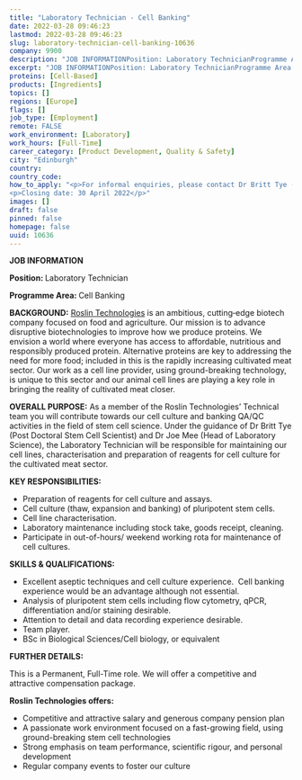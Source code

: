 ```yaml
---
title: "Laboratory Technician - Cell Banking"
date: 2022-03-28 09:46:23
lastmod: 2022-03-28 09:46:23
slug: laboratory-technician-cell-banking-10636
company: 9900
description: "JOB INFORMATIONPosition: Laboratory TechnicianProgramme Area: Cell Banking"
excerpt: "JOB INFORMATIONPosition: Laboratory TechnicianProgramme Area: Cell Banking"
proteins: [Cell-Based]
products: [Ingredients]
topics: []
regions: [Europe]
flags: []
job_type: [Employment]
remote: FALSE
work_environment: [Laboratory]
work_hours: [Full-Time]
career_category: [Product Development, Quality & Safety]
city: "Edinburgh"
country: 
country_code: 
how_to_apply: "<p>For informal enquiries, please contact Dr Britt Tye (<a href=\"mailto:britt.tye@roslintech.com\">britt.tye@roslintech.com</a>). To apply, please send a CV and cover letter explaining why you have applied for the post to <a href=\"mailto:careers@roslintech.com\">careers@roslintech.com</a>.</p>
<p>Closing date: 30 April 2022</p>"
images: []
draft: false
pinned: false
homepage: false
uuid: 10636
---
```

<p><strong>JOB INFORMATION</strong></p>
<p><strong>Position: </strong>Laboratory Technician</p>
<p><strong>Programme Area: </strong>Cell Banking</p>
<p><strong>BACKGROUND:</strong> <a href="https://roslintech.com/">Roslin Technologies</a> is an ambitious, cutting‐edge biotech company focused on food and agriculture. Our mission is to advance disruptive biotechnologies to improve how we produce proteins. We envision a world where everyone has access to affordable, nutritious and responsibly produced protein. Alternative proteins are key to addressing the need for more food; included in this is the rapidly increasing cultivated meat sector. Our work as a cell line provider, using ground-breaking technology, is unique to this sector and our animal cell lines are playing a key role in bringing the reality of cultivated meat closer.</p>
<p><strong>OVERALL PURPOSE:</strong> As a member of the Roslin Technologies’ Technical team you will contribute towards our cell culture and banking QA/QC activities in the field of stem cell science. Under the guidance of Dr Britt Tye (Post Doctoral Stem Cell Scientist) and Dr Joe Mee (Head of Laboratory Science), the Laboratory Technician will be responsible for maintaining our cell lines, characterisation and preparation of reagents for cell culture for the cultivated meat sector.</p>
<p><strong>KEY RESPONSIBILITIES:</strong></p>
<ul>
<li>Preparation of reagents for cell culture and assays. </li>
<li>Cell culture (thaw, expansion and banking) of pluripotent stem cells. </li>
<li>Cell line characterisation. </li>
<li>Laboratory maintenance including stock take, goods receipt, cleaning. </li>
<li>Participate in out-of-hours/ weekend working rota for maintenance of cell cultures.</li>
</ul>
<p><strong>SKILLS & QUALIFICATIONS:</strong></p>
<ul>
<li>Excellent aseptic techniques and cell culture experience.  Cell banking experience would be an advantage although not essential. </li>
<li>Analysis of pluripotent stem cells including flow cytometry, qPCR, differentiation and/or staining desirable. </li>
<li>Attention to detail and data recording experience desirable. </li>
<li>Team player.  </li>
<li>BSc in Biological Sciences/Cell biology, or equivalent</li>
</ul>
<p><strong>FURTHER DETAILS:</strong></p>
<p>This is a Permanent, Full-Time role. We will offer a competitive and attractive compensation package.</p>
<p><strong>Roslin Technologies offers:</strong></p>
<ul>
<li>Competitive and attractive salary and generous company pension plan</li>
<li>A passionate work environment focused on a fast-growing field, using ground-breaking stem cell technologies</li>
<li>Strong emphasis on team performance, scientific rigour, and personal development</li>
<li>Regular company events to foster our culture</li>
</ul>
